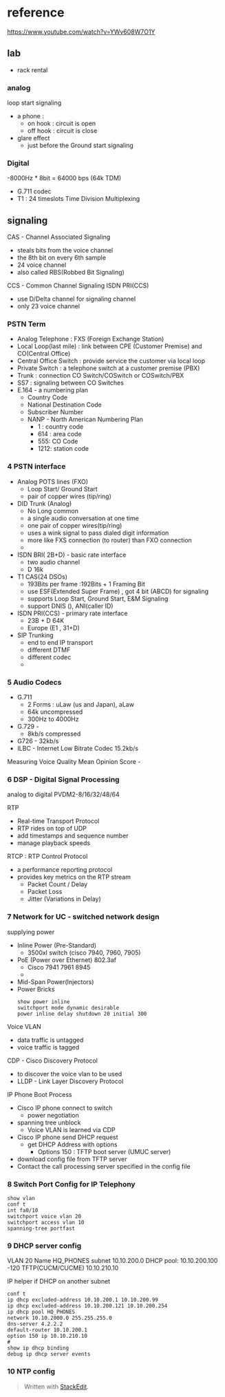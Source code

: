 
# reference

https://www.youtube.com/watch?v=YWv608W7O1Y

## lab

- rack rental 

### analog
loop start signaling
- a phone :
	- on hook : circuit is open
	- off hook : circuit is close
- glare effect 
	- just before the 
Ground start signaling
### Digital
 -8000Hz * 8bit = 64000 bps (64k TDM)
- G.711 codec
- T1  : 24 timeslots
Time Division Multiplexing
## signaling
CAS - Channel Associated Signaling
- steals bits from the voice channel
- the 8th bit on every 6th sample
- 24 voice channel
- also called RBS(Robbed Bit Signaling)

CCS - Common Channel Signaling
ISDN PRI(CCS) 
- use D/Delta channel for signaling channel
- only 23 voice channel
### PSTN Term
- Analog Telephone : FXS (Foreign Exchange Station)
- Local Loop(last mile) : link between CPE (Customer Premise) and CO(Central Office)
- Central Office Switch : provide service the customer via local loop
- Private Switch : a telephone switch at a customer premise (PBX)
- Trunk : connection CO Switch/COSwitch or COSwitch/PBX
- SS7 : signaling between CO Switches 
- E.164 - a numbering plan
	- Country Code
	- National Destination Code
	- Subscriber Number
	- NANP - North American Numbering Plan
		- 1 : country code
		- 614 : area code
		- 555: CO Code
		- 1212: station code

### 4 PSTN interface

- Analog POTS lines (FXO)
	- Loop Start/ Ground Start
	- pair of copper wires (tip/ring)
- DID Trunk (Analog)
	- No Long common
	- a single audio conversation at one time
	- one pair of copper wires(tip/ring)
	- uses a wink signal to pass dialed digit information
	- more like FXS connection (to router) than FXO connection
	- 
- ISDN BRI( 2B+D) - basic rate interface
	- two audio channel
	- D 16k
- T1 CAS(24 DSOs)
	- 193Bits per frame :192Bits + 1 Framing Bit
	- use ESF(Extended Super Frame) , got 4 bit (ABCD) for signaling
	- supports Loop Start, Ground Start, E&M Signaling
	- support DNIS (), ANI(caller ID)
- ISDN PRI(CCS) - primary rate interface
	- 23B + D 64K
	- Europe (E1 , 31+D)
- SIP Trunking
	- end to end IP transport
	- different DTMF
	- different codec
	- 
### 5 Audio Codecs
- G.711 
	- 2 Forms : uLaw (us and Japan), aLaw
	- 64k uncompressed
	- 300Hz to 4000Hz
- G.729 - 
	- 8kb/s compressed
- G726 - 32kb/s
- ILBC - Internet Low Bitrate Codec 15.2kb/s

Measuring Voice Quality
Mean Opinion Score - 

### 6 DSP - Digital Signal Processing
analog to digital 
PVDM2-8/16/32/48/64

RTP  
- Real-time Transport Protocol
- RTP rides on top of UDP
- add timestamps and sequence number 
- manage playback speeds

RTCP : RTP Control Protocol
- a performance reporting protocol
- provides key metrics on the RTP stream
	- Packet Count / Delay
	- Packet Loss
	- Jitter (Variations in Delay)

### 7 Network for UC - switched network design
supplying power 
- Inline Power (Pre-Standard)
	- 3500xl switch (cisco 7940, 7960, 7905)
- PoE (Power over Ethernet) 802.3af
	- Cisco 7941 7961 8945
	- 
- Mid-Span Power(Injectors)
- Power Bricks
	```
	show power inline
	switchport mode dynamic desirable
	power inline delay shutdown 20 initial 300
	```
Voice VLAN
- data traffic is untagged
- voice traffic is tagged

CDP - Cisco Discovery Protocol
- to discover the voice vlan to be used
- LLDP - Link Layer Discovery Protocol

IP Phone Boot Process
- Cisco IP phone connect to switch
	- power negotiation 
- spanning tree unblock
	- Voice VLAN is learned via CDP
- Cisco IP phone send DHCP request
	- get DHCP Address with options
		- Options 150 : TFTP boot server (UMUC server)
- download config file from TFTP server
- Contact the call processing server specified in the config file

### 8 Switch Port Config for IP Telephony

```
show vlan
conf t
int fa0/10
switchport voice vlan 20
switchport access vlan 10
spanning-tree portfast

```
### 9 DHCP server config

VLAN 20
Name HQ_PHONES
subnet 10.10.200.0
DHCP pool: 10.10.200.100 -120
TFTP(CUCM/CUCME)  10.10.210.10

IP helper if DHCP on another subnet
```
conf t
ip dhcp excluded-address 10.10.200.1 10.10.200.99
ip dhcp excluded-address 10.10.200.121 10.10.200.254
ip dhcp pool HQ_PHONES
network 10.10.2000.0 255.255.255.0
dns-server 4.2.2.2
default-router 10.10.200.1
option 150 ip 10.10.210.10
#
show ip dhcp binding
debug ip dhcp server events

```
### 10 NTP config



> Written with [StackEdit](https://stackedit.io/).

<!--stackedit_data:
eyJoaXN0b3J5IjpbMjE0NDkyNzU0Niw0MjE1OTcyNDAsMTgwOT
A1NjkzMiwtMTAyOTE4MTEyOSwtMTk0NTIyMDUxOCwtNjYwNDE1
NjYsMTg4NTkxOTYyNywxNDYyNDg5Mjg4LDE2ODkyMjg1OF19
-->